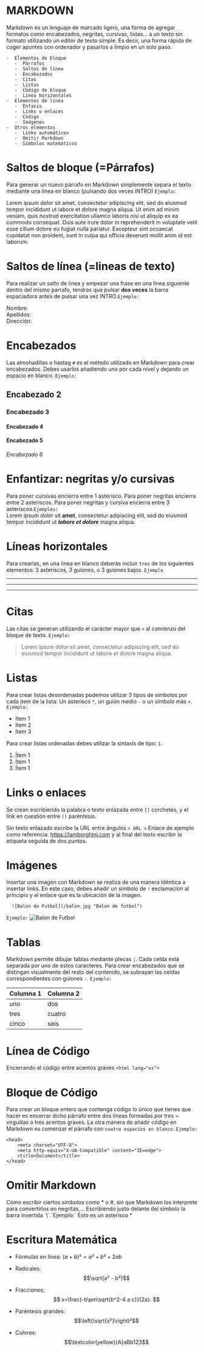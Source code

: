 # MARKDOWN

Markdown es un lenguaje de marcado ligero, una forma de agregar formatos como encabezados, negritas, cursivas, listas... a un texto sin formato utilizando un editor de texto simple. Es decir, una forma rápida de coger apuntes con ordenador y pasarlos a limpio en un solo paso.  

    -  Elementos de bloque
       -  Párrafos
       -  Saltos de línea
       -  Encabezados
       -  Citas
       -  Listas
       -  Código de bloque
       -  Línea horizontales
    -  Elementos de linea
       -  Énfasis
       -  Links o enlaces
       -  Código
       -  Imágenes
    -  Otros elementos
       -  Links automáticos
       -  Omitir Markdown
       -  Símbolos matemáticos

# Saltos de bloque (=Párrafos)
Para generar un nuevo párrafo en Markdown simplemente separa el texto mediante una línea en blanco (pulsando dos veces INTRO) `Ejemplo:`

Lorem ipsum dolor sit amet, consectetur adipiscing elit, sed do eiusmod tempor incididunt ut labore et dolore magna aliqua. Ut enim ad minim veniam, quis nostrud exercitation ullamco laboris nisi ut aliquip ex ea commodo consequat. Duis aute irure dolor in reprehenderit in voluptate velit esse cillum dolore eu fugiat nulla pariatur. Excepteur sint occaecat cupidatat non proident, sunt in culpa qui officia deserunt mollit anim id est laborum.

# Saltos de línea (=lineas de texto)
Para realizar  un salto de linea y empezar una frase en una linea siguiente dentro del mismo parrafo, tendras que pulsar **dos veces** la barra espaciadora antes de pulsar una vez INTRO.`Ejemplo:`

Nombre:  
Apellidos:  
Dirección:


# Encabezados  
Las almohadillas o hastag `#` es el método utilizado en Markdown para crear encabezados. Debes usarlos añadiendo uno por cada nivel y dejando un espacio en blanco. `Ejemplo:`  
## Encabezado 2
### Encabezado 3
#### Encabezado 4
#### Encabezado 5
###### Encabezado 6


# Enfantizar: negritas y/o cursivas   
Para poner cursivas encierra entre 1 asterisco. Para poner negritas encierra entre 2 asteriscos. Para poner negritas y cursiva encierra entre 3 asteriscos.`Ejemplos:`  
Lorem ipsum *dolor* sit **amet**, consectetur adipiscing elit, sed do eiusmod tempor incididunt ut ***labore et dolore*** magna aliqua.  
# Líneas horizontales
Para crearlas, en una línea en blanco deberás incluir `tres` de los siguientes elementos: 3 asteriscos, 3 guiones, o 3 guiones bajos. `Ejemplo`  
***
---
___
# Citas
Las citas se generan utilizando el carácter mayor que `>` al comienzo del bloque de texto. `Ejemplo:`  
> Lorem ipsum dolor sit amet, consectetur adipiscing elit, sed do eiusmod tempor incididunt ut labore et dolore magna aliqua. 
# Listas
Para crear listas desordenadas podemos utilizar 3 tipos de simbolos por cada item de la lista: Un asterisco `*`, un guión medio `-` o un símbolo más `+`. `Ejemplo:`  


+ Item 1
+ Item 2
+ Item 3 
  
Para crear listas ordenadas debes utilizar la sintaxis de tipo: `1.`
1. Ítem 1
2. Ítem 1
3. Ítem 1
# Links o enlaces
Se crean escribiendo la palabra o texto enlazada entre `[]` corchetes, y el link en cuestión entre `()` paréntesis.

Sin texto enlazado escribe la URL entre ángulos `< URL >` Enlace de ejemplo como referencia:  <https://lamborghini.com> y al final del texto escribir la etiqueta seguida de dos puntos.
# Imágenes
Insertar una imagen con Markdown se realiza de una manera idéntica a insertar links. En este caso, debes añadir un símbolo de `!` exclamación al principio y el enlace que es la ubicación de la imagen.  

      ![Balon de Futbol](/balon.jpg "Balon de futbol")

`Ejemplo:`
![Balon de Futbol](/balon.jpg "Balon de futbol" )
# Tablas
Markdown permite dibujar tablas mediante plecas `|`. Cada celda está separada por uno de estos caracteres. Para crear encabezados que se distingan visualmente del resto del contenido, se subrayan las celdas correspondientes con guiones `-`. `Ejemplo:`


| **Columna 1** |**Columna 2**|
|--|--|
|uno|dos|
|tres|cuatro|
|cinco|seis|
# Línea de Código
Encerrando el código entre acentos graves `<html lang="es">`
# Bloque de Código
Para crear un bloque entero que contenga código lo único que tienes que hacer es encerrar dicho párrafo entre dos líneas formadas por tres ~ virguillas o tres acentos graves. La otra manera de añadir código en Markdown es comenzar el párrafo con `cuatro espacios en blanco`. `Ejemplo:`
~~~ 
<head>
    <meta charset="UTF-8">
    <meta http-equiv="X-UA-Compatible" content="IE=edge">
    <title>Document</title>
</head>
~~~
# Omitir Markdown
Cómo escribir ciertos símbolos como * o #, sin que Markdown los interprete para convertirlos en negritas,...
Escribiendo justo delante del símbolo la barra invertida ´\´.´Ejemplo:´ Esto es un asterisco *
# Escritura Matemática

+ Fórmulas en línea: 
$(a+b)² = a² + b² + 2ab$

+ Radicales:
$$\sqrt{a² - b²}$$

+ Fracciones;
$$
x=\frac{-b\pm\sqrt{b^2-4 a c}}{2a}.
$$

+ Paréntesis grandes:
$$\left(\sqrt{x²}\right)²$$

+ Colores:
$$\textcolor{yellow}{A}aBb123$$